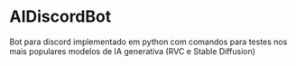 # AIDiscordBot

Bot para discord implementado em python com comandos para testes nos mais populares modelos de IA generativa (RVC e Stable Diffusion)